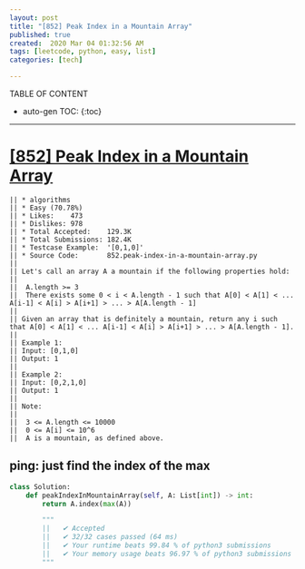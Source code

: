 ```yaml
---
layout: post
title: "[852] Peak Index in a Mountain Array"
published: true
created:  2020 Mar 04 01:32:56 AM
tags: [leetcode, python, easy, list]
categories: [tech]

---
```


TABLE OF CONTENT

* auto-gen TOC:
{:toc}

- - -


# [[852] Peak Index in a Mountain Array](https://leetcode.com/problems/peak-index-in-a-mountain-array/description/)

    || * algorithms
    || * Easy (70.78%)
    || * Likes:    473
    || * Dislikes: 978
    || * Total Accepted:    129.3K
    || * Total Submissions: 182.4K
    || * Testcase Example:  '[0,1,0]'
    || * Source Code:       852.peak-index-in-a-mountain-array.py
    || 
    || Let's call an array A a mountain if the following properties hold:
    || 
    || 	A.length >= 3
    || 	There exists some 0 < i < A.length - 1 such that A[0] < A[1] < ... A[i-1] < A[i] > A[i+1] > ... > A[A.length - 1]
    || 
    || Given an array that is definitely a mountain, return any i such
    that A[0] < A[1] < ... A[i-1] < A[i] > A[i+1] > ... > A[A.length - 1].
    || 
    || Example 1:
    || Input: [0,1,0]
    || Output: 1
    || 
    || Example 2:
    || Input: [0,2,1,0]
    || Output: 1
    || 
    || Note:
    || 
    || 	3 <= A.length <= 10000
    || 	0 <= A[i] <= 10^6
    || 	A is a mountain, as defined above.

## ping: just find the index of the max

```python
class Solution:
    def peakIndexInMountainArray(self, A: List[int]) -> int:
        return A.index(max(A))

        """
        ||   ✔ Accepted
        ||   ✔ 32/32 cases passed (64 ms)
        ||   ✔ Your runtime beats 99.84 % of python3 submissions
        ||   ✔ Your memory usage beats 96.97 % of python3 submissions (14 MB)
        """
```
